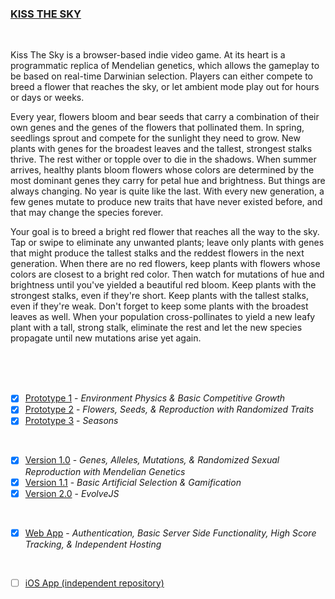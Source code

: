 ### [KISS THE SKY](https://matthewmain.github.io/kiss_the_sky/)

<br>

Kiss The Sky is a browser-based indie video game. At its heart is a programmatic replica of Mendelian genetics, which allows the gameplay to be based on real-time Darwinian selection. Players can either compete to breed a flower that reaches the sky, or let ambient mode play out for hours or days or weeks.

Every year, flowers bloom and bear seeds that carry a combination of their own genes and the genes of the flowers that pollinated them. In spring, seedlings sprout and compete for the sunlight they need to grow. New plants with genes for the broadest leaves and the tallest, strongest stalks thrive. The rest wither or topple over to die in the shadows. When summer arrives, healthy plants bloom flowers whose colors are determined by the most dominant genes they carry for petal hue and brightness. But things are always changing. No year is quite like the last. With every new generation, a few genes mutate to produce new traits that have never existed before, and that may change the species forever.

Your goal is to breed a bright red flower that reaches all the way to the sky. Tap or swipe to eliminate any unwanted plants; leave only plants with genes that might produce the tallest stalks and the reddest flowers in the next generation. When there are no red flowers, keep plants with flowers whose colors are closest to a bright red color. Then watch for mutations of hue and brightness until you've yielded a beautiful red bloom. Keep plants with the strongest stalks, even if they're short. Keep plants with the tallest stalks, even if they're weak. Don't forget to keep some plants with the broadest leaves as well. When your population cross-pollinates to yield a new leafy plant with a tall, strong stalk, eliminate the rest and let the new species propagate until new mutations arise yet again.

<br>
<br>
<br>

- [X] [Prototype 1](https://github.com/matthewmain/kiss_the_sky/tree/master/prototypes/prototype_1) - _Environment Physics & Basic Competitive Growth_  
- [X] [Prototype 2](https://github.com/matthewmain/kiss_the_sky/tree/master/prototypes/prototype_2) - _Flowers, Seeds, & Reproduction with Randomized Traits_  
- [X] [Prototype 3](https://github.com/matthewmain/kiss_the_sky/tree/master/prototypes/prototype_3) - _Seasons_

<br>

- [X] [Version 1.0](https://github.com/matthewmain/kiss_the_sky/tree/master/builds/v1.0) - _Genes, Alleles, Mutations, & Randomized Sexual Reproduction with Mendelian Genetics_
- [X] [Version 1.1](https://github.com/matthewmain/kiss_the_sky/tree/master/builds/v1.1) - _Basic Artificial Selection & Gamification_
- [X] [Version 2.0](https://github.com/matthewmain/kiss_the_sky/tree/master/builds/v2.0) - _EvolveJS_

<br>

- [X] [Web App](https://github.com/matthewmain/kiss_the_sky/tree/master/webapp) - _Authentication, Basic Server Side Functionality, High Score Tracking, & Independent Hosting_

<br>

- [ ] [iOS App (independent repository)](https://github.com/matthewmain/kiss_the_sky_iOS)


